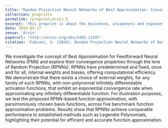 ```yaml
---
title: "Random Projection Neural Networks of Best Approximation: Convergence theory and practical applications"
collection: preprints
permalink: /preprint/arxiv_5
excerpt: 'This preprint is about the existence, uniqueness and exponential convergence of RPNN of best approximation.'
date: 2024-02-17
venue: 'Arxiv'
paperurl: 'http://arxiv.org/abs/2402.11397'
citation: 'Fabiani, G. (2024). Random Projection Neural Networks of Best Approximation: Convergence theory and practical applications. arXiv preprint arXiv:2402.11397.'
---
```


We investigate the concept of Best Approximation for Feedforward Neural Networks (FNN) and explore their convergence properties through the lens of Random Projection (RPNNs). RPNNs have predetermined and fixed, once and for all, internal weights and biases, offering computational efficiency. We demonstrate that there exists a choice of external weights, for any family of such RPNNs, with non-polynomial infinitely differentiable activation functions, that exhibit an exponential convergence rate when approximating any infinitely differentiable function. For illustration purposes, we test the proposed RPNN-based function approximation, with parsimoniously chosen basis functions, across five benchmark function approximation problems. Results show that RPNNs achieve comparable performance to established methods such as Legendre Polynomials, highlighting their potential for efficient and accurate function approximation.
